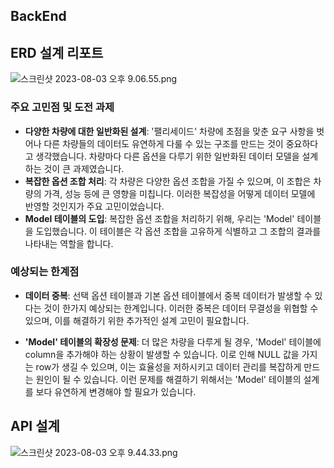 ## BackEnd

## ERD 설계 리포트
![스크린샷 2023-08-03 오후 9.06.55.png](..%2F..%2F..%2F..%2F..%2Fvar%2Ffolders%2F3x%2F98zd0c7s65v215d65x2_kjdh0000gn%2FT%2FTemporaryItems%2FNSIRD_screencaptureui_y0l9Jy%2F%EC%8A%A4%ED%81%AC%EB%A6%B0%EC%83%B7%202023-08-03%20%EC%98%A4%ED%9B%84%209.06.55.png)
### 주요 고민점 및 도전 과제
- **다양한 차량에 대한 일반화된 설계**: '팰리세이드' 차량에 초점을 맞춘 요구 사항을 벗어나 다른 차량들의 데이터도 유연하게 다룰 수 있는 구조를 만드는 것이 중요하다고 생각했습니다. 차량마다 다른 옵션을 다루기 위한 일반화된 데이터 모델을 설계하는 것이 큰 과제였습니다.
- **복잡한 옵션 조합 처리**: 각 차량은 다양한 옵션 조합을 가질 수 있으며, 이 조합은 차량의 가격, 성능 등에 큰 영향을 미칩니다. 이러한 복잡성을 어떻게 데이터 모델에 반영할 것인지가 주요 고민이었습니다.
- **Model 테이블의 도입**: 복잡한 옵션 조합을 처리하기 위해, 우리는 'Model' 테이블을 도입했습니다. 이 테이블은 각 옵션 조합을 고유하게 식별하고 그 조합의 결과를 나타내는 역할을 합니다.

### 예상되는 한계점
- **데이터 중복**: 선택 옵션 테이블과 기본 옵션 테이블에서 중복 데이터가 발생할 수 있다는 것이 한가지 예상되는 한계입니다. 이러한 중복은 데이터 무결성을 위협할 수 있으며, 이를 해결하기 위한 추가적인 설계 고민이 필요합니다.

- **'Model' 테이블의 확장성 문제**: 더 많은 차량을 다루게 될 경우, 'Model' 테이블에 column을 추가해야 하는 상황이 발생할 수 있습니다. 이로 인해 NULL 값을 가지는 row가 생길 수 있으며, 이는 효율성을 저하시키고 데이터 관리를 복잡하게 만드는 원인이 될 수 있습니다. 이런 문제를 해결하기 위해서는 'Model' 테이블의 설계를 보다 유연하게 변경해야 할 필요가 있습니다.

## API 설계
![스크린샷 2023-08-03 오후 9.44.33.png](..%2F..%2F..%2F..%2F..%2Fvar%2Ffolders%2F3x%2F98zd0c7s65v215d65x2_kjdh0000gn%2FT%2FTemporaryItems%2FNSIRD_screencaptureui_VDL9J9%2F%EC%8A%A4%ED%81%AC%EB%A6%B0%EC%83%B7%202023-08-03%20%EC%98%A4%ED%9B%84%209.44.33.png)
